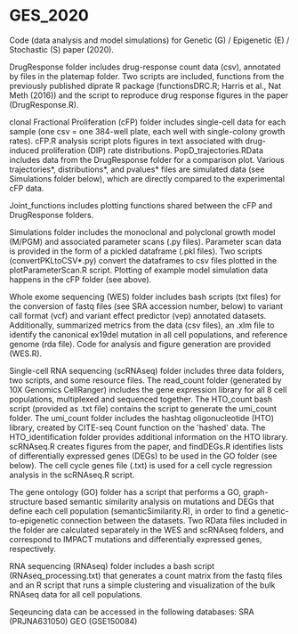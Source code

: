 # GES_2020
Code (data analysis and model simulations) for Genetic (G) / Epigenetic (E) / Stochastic (S)  paper (2020). 

DrugResponse folder includes drug-response count data (csv), annotated by files in
the platemap folder. Two scripts are included, functions from the previously
published diprate R package (functionsDRC.R; Harris et al., Nat Meth (2016))
and the script to reproduce drug response figures in the paper (DrugResponse.R).

clonal Fractional Proliferation (cFP) folder includes single-cell data for each
sample (one csv = one 384-well plate, each well with single-colony growth
rates). cFP.R analysis script plots figures in text associated with drug-induced
proliferation (DIP) rate distributions. PopD_trajectories.RData includes data from the
DrugResponse folder for a comparison plot. Various trajectories*, distributions*, and
pvalues* files are simulated data (see Simulations folder below), which are directly
compared to the experimental cFP data.

Joint_functions includes plotting functions shared between the cFP and DrugResponse
folders.

Simulations folder includes the monoclonal and polyclonal growth model (M/PGM) and associated
parameter scans (.py files). Parameter scan data is provided in the form of a pickled dataframe
(.pkl files). Two scripts (convertPKLtoCSV*.py) convert the dataframes to csv files plotted in 
the plotParameterScan.R script. Plotting of example model simulation data happens in the
cFP folder (see above). 

Whole exome sequencing (WES) folder includes bash scripts (txt files) for the conversion of fastq 
files (see SRA accession number, below) to variant call format (vcf) and variant effect predictor
(vep) annotated datasets. Additionally, summarized metrics from the data (csv files), an .xlm 
file to identify the canonical ex19del mutation in all cell populations, and reference genome (rda
file). Code for analysis and figure generation are provided (WES.R).

Single-cell RNA sequencing (scRNAseq) folder includes three data folders, two scripts, 
and some resource files. The read_count folder (generated by 10X Genomics CellRanger) 
includes the gene expression library for all 8 cell populations, multiplexed and sequenced 
together. The HTO_count bash script (provided as .txt file) contains the script to generate 
the umi_count folder. The umi_count folder includes the hashtag oligonucleotide (HTO) library, 
created by CITE-seq Count function on the 'hashed' data. The HTO_identification folder provides 
additional information on the HTO library. scRNAseq.R creates figures from the paper, and findDEGs.R 
identifies lists of differentially expressed genes (DEGs) to be used in the GO folder (see below). 
The cell cycle genes file (.txt) is used for a cell cycle regression analysis in the scRNAseq.R script.

The gene ontology (GO) folder has a script that performs a GO, graph-structure based semantic 
similarity analysis on mutations and DEGs that define each cell population (semanticSimilarity.R), in 
order to find a genetic-to-epigenetic connection between the datasets. Two RData files included in 
the folder are calculated separately in the WES and scRNAseq folders, and correspond to IMPACT mutations
and differentially expressed genes, respectively.

RNA sequencing (RNAseq) folder includes a bash script (RNAseq_processing.txt) that generates a count matrix
from the fastq files and an R script that runs a simple clustering and visualization of the bulk RNAseq data 
for all cell populations.


Seqeuncing data can be accessed in the following databases:
	SRA (PRJNA631050)
	GEO (GSE150084)
